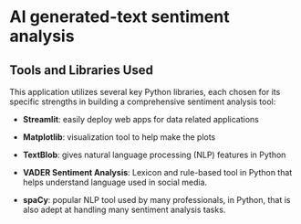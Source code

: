 # AI generated-text sentiment analysis

## Tools and Libraries Used

This application utilizes several key Python libraries, each chosen for its specific strengths in building a comprehensive sentiment analysis tool:

- **Streamlit**: easily deploy web apps for data related applications 

- **Matplotlib**: visualization tool to help make the plots

- **TextBlob**: gives natural language processing (NLP) features in Python

- **VADER Sentiment Analysis**: Lexicon and rule-based tool in Python that helps understand language used in social media.

- **spaCy**: popular NLP tool used by many professionals, in Python, that is also adept at handling many sentiment analysis tasks.

